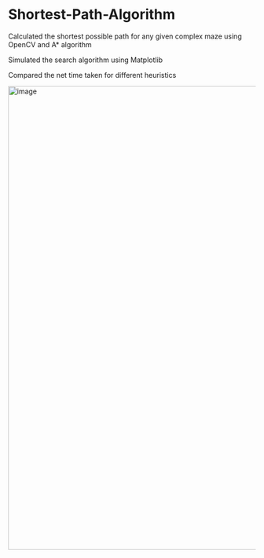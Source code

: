# Shortest-Path-Algorithm

Calculated the shortest possible path for any given complex maze using OpenCV and A* algorithm

Simulated the search algorithm using Matplotlib

Compared the net time taken for different heuristics

<img width="944" alt="image" src="https://user-images.githubusercontent.com/64150934/179394642-fdfdf312-8e01-49c4-a2f2-4affd6527492.png">
